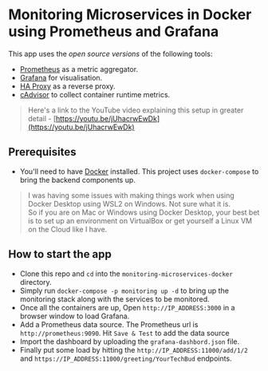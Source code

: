 # Monitoring Microservices in Docker using Prometheus and Grafana

This app uses the _open source versions_ of the following tools:
- [Prometheus](https://prometheus.io/) as a metric aggregator.
- [Grafana](https://grafana.com/) for visualisation.
- [HA Proxy](https://www.haproxy.com/) as a reverse proxy.
- [cAdvisor](https://github.com/google/cadvisor) to collect container runtime metrics.

> Here's a link to the YouTube video explaining this setup in greater detail - [https://youtu.be/jUhacrwEwDk](https://youtu.be/jUhacrwEwDk)

## Prerequisites
 
- You'll need to have [Docker](https://docs.docker.com/engine/install/) installed. This project uses `docker-compose` to bring the backend components up.

> I was having some issues with making things work when using Docker Desktop using WSL2 on Windows. Not sure what it is.  
> So if you are on Mac or Windows using Docker Desktop, your best bet is to set up an environment on VirtualBox or get yourself a Linux VM on the Cloud like I have.

## How to start the app

- Clone this repo and `cd` into the `monitoring-microservices-docker` directory.
- Simply run `docker-compose -p monitoring up -d` to bring up the monitoring stack along with the services to be monitored. 
- Once all the containers are up, Open `http://IP_ADDRESS:3000` in a browser window to load Grafana.
- Add a Prometheus data source. The Prometheus url is `http://prometheus:9090`. Hit `Save & Test` to add the data source
- Import the dashboard by uploading the `grafana-dashbord.json` file.
- Finally put some load by hitting the `http://IP_ADDRESS:11000/add/1/2` and `https://IP_ADDRESS:11000/greeting/YourTechBud` endpoints.
